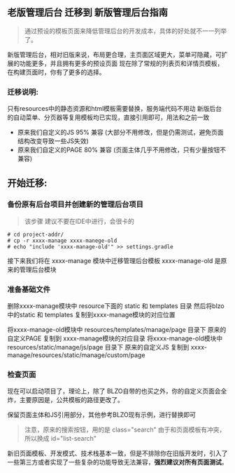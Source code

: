 ## 老版管理后台 迁移到 新版管理后台指南

> 通过预设的模板页面来降低管理后台的开发成本，具体的好处就不一一列举了。

新版管理后台，相对旧版来说，布局更合理，主页面区域更大，菜单可隐藏，可扩展的功能更多，并且拥有更多的预设页面
现在除了常规的列表页和详情页模板，在构建页面时，你有了更多的选择。

### 迁移说明:

只有resources中的静态资源和html模板需要替换，服务端代码不用动
新版后台的自动菜单、分页器等复用模板均已实现，直接引用即可，用法和之前一致

- 原来我们自定义的JS 95% 兼容 (大部分不用修改，但是仍需测试，避免页面结构改变导致一些JS失效)
- 原来我们自定义的PAGE 80% 兼容 (页面主体几乎不用修改，只有少量按钮不兼容)

## 开始迁移:

### 备份原有后台项目并创建新的管理后台项目

> 该步骤 建议不要在IDE中进行，会很卡的

```
# cd project-addr/
# cp -r xxxx-manage xxxx-manege-old
# echo "include 'xxxx-manage-old'" >> settings.gradle
```

接下来我们将在 xxxx-manage 模块中迁移管理后台模板
xxxx-manage-old 是原来的管理后台模块

### 准备基础文件

删除xxxx-manage模块中 resource下面的 static 和 templates 目录
然后将blzo中的static 和 templates 复制到xxxx-manage模块的对应位置

将xxxx-manage-old模块中 resources/templates/manage/page 目录下 原来的自定义PAGE 复制到 xxxx-manage模块的对应目录
将xxxx-manage-old模块中 resources/static/manage/js/page 目录下 原来的自定义JS 复制到 xxxx-manage/resources/static/manage/custom/page

### 检查页面

现在可以启动项目了，理论上，除了 BLZO自带的也买之外，你的自定义页面会全炸，主要原因是，公共模板的路径更改了。

保留页面主体和JS引用部分，其他参考BLZO现有示例，进行替换即可

> 注意，原来的搜索按钮，用的是 class="search" 由于和页面模板有冲突，所以换成 id="list-search" 

新旧页面模板、开发模式、技术栈基本一致，但是不排除你在旧版开发时，引入了一些第三方或者实现了一些复杂的功能导致无法兼容，**强烈建议对所有页面测试**。
